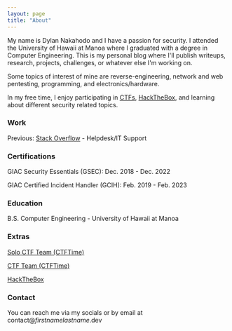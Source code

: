 ```yaml
---
layout: page
title: "About"
---
```


My name is Dylan Nakahodo and I have a passion for security. I attended the University of Hawaii at Manoa where I graduated with a degree in Computer Engineering. This is my personal blog where I'll publish writeups, research, projects, challenges, or whatever else I'm working on.

Some topics of interest of mine are reverse-engineering, network and web pentesting, programming, and electronics/hardware.

In my free time, I enjoy participating in [CTFs](https://ctfd.io/whats-a-ctf/), [HackTheBox](https://www.hackthebox.eu/), and learning about different security related topics.

### Work

Previous: [Stack Overflow](https://stackoverflow.com/) - Helpdesk/IT Support

### Certifications

GIAC Security Essentials (GSEC): Dec. 2018 - Dec. 2022

GIAC Certified Incident Handler (GCIH): Feb. 2019 - Feb. 2023

### Education

B.S. Computer Engineering - University of Hawaii at Manoa

### Extras

[Solo CTF Team (CTFTime)](https://ctftime.org/team/62698)

[CTF Team (CTFTime)](https://ctftime.org/team/106764)

[HackTheBox](https://www.hackthebox.eu/profile/35547)

### Contact

You can reach me via my socials or by email at contact@_firstnamelastname_.dev
